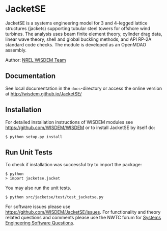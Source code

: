 # JacketSE

JacketSE is a systems engineering model for 3 and 4-legged lattice structures (jackets) supporting tubular steel towers for offshore wind turbines.  The analysis uses beam finite element theory, cylinder drag data, linear wave theory, shell and global buckling methods, and API RP-2A standard code checks.  The module is developed as an OpenMDAO assembly.

Author: [NREL WISDEM Team](mailto:systems.engineering@nrel.gov) 

## Documentation

See local documentation in the `docs`-directory or access the online version at <http://wisdem.github.io/JacketSE/>

## Installation

For detailed installation instructions of WISDEM modules see <https://github.com/WISDEM/WISDEM> or to install JacketSE by itself do:

    $ python setup.py install


## Run Unit Tests

To check if installation was successful try to import the package:

    $ python
    > import jacketse.jacket

You may also run the unit tests.

    $ python src/jacketse/test/test_jacketse.py

For software issues please use <https://github.com/WISDEM/JacketSE/issues>.  For functionality and theory related questions and comments please use the NWTC forum for [Systems Engineering Software Questions](https://wind.nrel.gov/forum/wind/viewtopic.php?f=34&t=1002).



